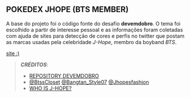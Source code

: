 ## POKEDEX JHOPE (BTS MEMBER)
A base do projeto foi o código fonte do desafio **devemdobro**. O tema foi escolhido a partir de interesse pessoal e as informações foram coletadas com ajuda de sites para detecção de cores e perfis no twitter que postam as marcas usadas pela celebridade *J-Hope*, membro da boyband *BTS*.


[site :)](https://lightpinkwelcomescale.wonucr.repl.co)

> ***CRÉDITOS***:
> - [REPOSITORY DEVEMDOBRO](https://github.com/devemdobro/projeto-pokedex-mapadev-week)
> - [@BtssCloset](https://twitter.com/BtssCloset) [@Bangtan_Style07](https://twitter.com/Bangtan_Style07) [@Jhopesfashion](https://twitter.com/Jhopesfashion) 
> - [WHO IS J-HOPE?](https://bts.fandom.com/wiki/J-Hope)

